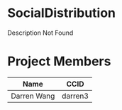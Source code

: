# SocialDistribution
Description Not Found

# Project Members
|Name|CCID|
|---|---|
|Darren Wang|darren3|
